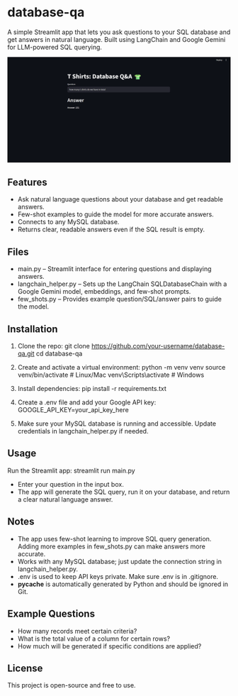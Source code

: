 # database-qa

A simple Streamlit app that lets you ask questions to your SQL database and get answers in natural language. Built using LangChain and Google Gemini for LLM-powered SQL querying.

![App Screenshot](sample.png)

## Features
- Ask natural language questions about your database and get readable answers.
- Few-shot examples to guide the model for more accurate answers.
- Connects to any MySQL database.
- Returns clear, readable answers even if the SQL result is empty.

## Files
- main.py – Streamlit interface for entering questions and displaying answers.
- langchain_helper.py – Sets up the LangChain SQLDatabaseChain with a Google Gemini model, embeddings, and few-shot prompts.
- few_shots.py – Provides example question/SQL/answer pairs to guide the model.

## Installation
1. Clone the repo:
git clone https://github.com/your-username/database-qa.git
cd database-qa

2. Create and activate a virtual environment:
python -m venv venv
source venv/bin/activate  # Linux/Mac
venv\Scripts\activate     # Windows

3. Install dependencies:
pip install -r requirements.txt

4. Create a .env file and add your Google API key:
GOOGLE_API_KEY=your_api_key_here

5. Make sure your MySQL database is running and accessible. Update credentials in langchain_helper.py if needed.

## Usage
Run the Streamlit app:
streamlit run main.py

- Enter your question in the input box.
- The app will generate the SQL query, run it on your database, and return a clear natural language answer.

## Notes
- The app uses few-shot learning to improve SQL query generation. Adding more examples in few_shots.py can make answers more accurate.
- Works with any MySQL database; just update the connection string in langchain_helper.py.
- .env is used to keep API keys private. Make sure .env is in .gitignore.
- __pycache__ is automatically generated by Python and should be ignored in Git.

## Example Questions
- How many records meet certain criteria?
- What is the total value of a column for certain rows?
- How much will be generated if specific conditions are applied?

## License
This project is open-source and free to use.
